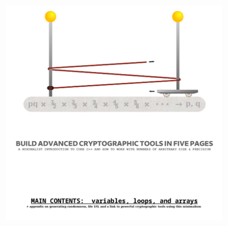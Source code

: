 <p align="center">
  <img src="https://github.com/compromise-evident/Programming-for-the-Mathematician/blob/main/CoverSnippet.png">
</p>
